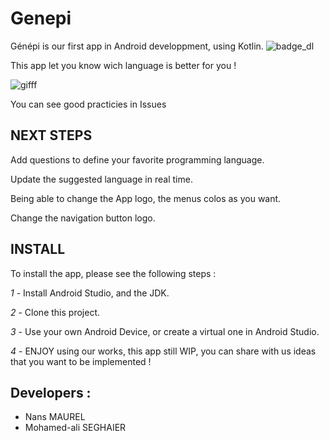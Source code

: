 
# Genepi
Génépi is our first app in Android developpment, using Kotlin.
![badge_dl](https://img.shields.io/github/languages/code-size/NANS05/Genepi?color=red&style=for-the-badge)



This app let you know wich language is better for you !

![gifff](https://user-images.githubusercontent.com/91876112/217805343-8472e2a0-2b10-4071-9767-804f6992905c.gif)

You can see good practicies in Issues

## NEXT STEPS

Add questions to define your favorite programming language.

Update the suggested language in real time.

Being able to change the App logo, the menus colos as you want.

Change the navigation button logo.



## INSTALL

To install the app, please see the following steps : 


*1* - Install Android Studio, and the JDK.

*2* - Clone this project.

*3* - Use your own Android Device, or create a virtual one in Android Studio.

*4* - ENJOY using our works, this app still WIP, you can share with us ideas that you want to be implemented ! 

## Developers :

* Nans MAUREL
* Mohamed-ali SEGHAIER



